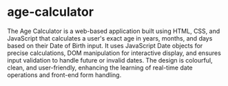# age-calculator
The Age Calculator is a web-based application built using HTML, CSS, and JavaScript that calculates a user's exact age in years, months, and days based on their Date of Birth input. It uses JavaScript Date objects for precise calculations, DOM manipulation for interactive display, and ensures input validation to handle future or invalid dates. The design is colourful, clean, and user-friendly, enhancing the learning of real-time date operations and front-end form handling.

